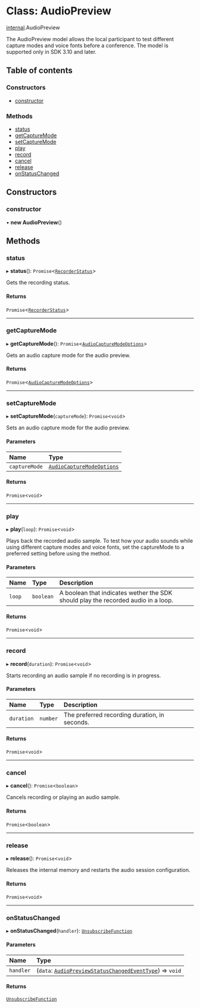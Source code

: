 # Class: AudioPreview

[internal](../modules/internal.md).AudioPreview

The AudioPreview model allows the local participant to test different capture modes and voice fonts before a conference. The model is supported only in SDK 3.10 and later.

## Table of contents

### Constructors

- [constructor](internal.AudioPreview.md#constructor)

### Methods

- [status](internal.AudioPreview.md#status)
- [getCaptureMode](internal.AudioPreview.md#getcapturemode)
- [setCaptureMode](internal.AudioPreview.md#setcapturemode)
- [play](internal.AudioPreview.md#play)
- [record](internal.AudioPreview.md#record)
- [cancel](internal.AudioPreview.md#cancel)
- [release](internal.AudioPreview.md#release)
- [onStatusChanged](internal.AudioPreview.md#onstatuschanged)

## Constructors

### constructor

• **new AudioPreview**()

## Methods

### status

▸ **status**(): `Promise`<[`RecorderStatus`](../enums/internal.RecorderStatus.md)\>

Gets the recording status.

#### Returns

`Promise`<[`RecorderStatus`](../enums/internal.RecorderStatus.md)\>

___

### getCaptureMode

▸ **getCaptureMode**(): `Promise`<[`AudioCaptureModeOptions`](../interfaces/internal.AudioCaptureModeOptions.md)\>

Gets an audio capture mode for the audio preview.

#### Returns

`Promise`<[`AudioCaptureModeOptions`](../interfaces/internal.AudioCaptureModeOptions.md)\>

___

### setCaptureMode

▸ **setCaptureMode**(`captureMode`): `Promise`<`void`\>

Sets an audio capture mode for the audio preview.

#### Parameters

| Name | Type |
| :------ | :------ |
| `captureMode` | [`AudioCaptureModeOptions`](../interfaces/internal.AudioCaptureModeOptions.md) |

#### Returns

`Promise`<`void`\>

___

### play

▸ **play**(`loop`): `Promise`<`void`\>

Plays back the recorded audio sample. To test how your audio sounds while using different capture modes and voice fonts, set the captureMode to a preferred setting before using the method.

#### Parameters

| Name | Type | Description |
| :------ | :------ | :------ |
| `loop` | `boolean` | A boolean that indicates wether the SDK should play the recorded audio in a loop. |

#### Returns

`Promise`<`void`\>

___

### record

▸ **record**(`duration`): `Promise`<`void`\>

Starts recording an audio sample if no recording is in progress.

#### Parameters

| Name | Type | Description |
| :------ | :------ | :------ |
| `duration` | `number` | The preferred recording duration, in seconds. |

#### Returns

`Promise`<`void`\>

___

### cancel

▸ **cancel**(): `Promise`<`boolean`\>

Cancels recording or playing an audio sample.

#### Returns

`Promise`<`boolean`\>

___

### release

▸ **release**(): `Promise`<`void`\>

Releases the internal memory and restarts the audio session configuration.

#### Returns

`Promise`<`void`\>

___

### onStatusChanged

▸ **onStatusChanged**(`handler`): [`UnsubscribeFunction`](../modules/internal.md#unsubscribefunction)

#### Parameters

| Name | Type |
| :------ | :------ |
| `handler` | (`data`: [`AudioPreviewStatusChangedEventType`](../interfaces/internal.AudioPreviewStatusChangedEventType.md)) => `void` |

#### Returns

[`UnsubscribeFunction`](../modules/internal.md#unsubscribefunction)
